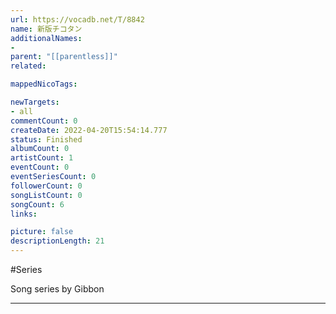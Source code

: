 ```yaml
---
url: https://vocadb.net/T/8842
name: 新版チコタン
additionalNames: 
- 
parent: "[[parentless]]"
related:

mappedNicoTags:

newTargets:
- all
commentCount: 0
createDate: 2022-04-20T15:54:14.777
status: Finished
albumCount: 0
artistCount: 1
eventCount: 0
eventSeriesCount: 0
followerCount: 0
songListCount: 0
songCount: 6
links: 

picture: false
descriptionLength: 21
---
```


#Series

Song series by Gibbon

---

